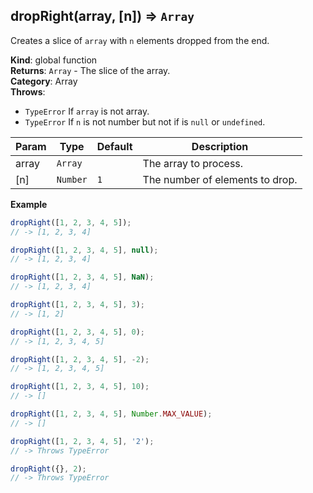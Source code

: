 <a name="dropRight"></a>

## dropRight(array, [n]) ⇒ <code>Array</code>
Creates a slice of `array` with `n` elements dropped from the end.

**Kind**: global function  
**Returns**: <code>Array</code> - The slice of the array.  
**Category**: Array  
**Throws**:

- <code>TypeError</code> If `array` is not array.
- <code>TypeError</code> If `n` is not number but not if is `null` or `undefined`.


| Param | Type | Default | Description |
| --- | --- | --- | --- |
| array | <code>Array</code> |  | The array to process. |
| [n] | <code>Number</code> | <code>1</code> | The number of elements to drop. |

**Example**  
```js
dropRight([1, 2, 3, 4, 5]);
// -> [1, 2, 3, 4]

dropRight([1, 2, 3, 4, 5], null);
// -> [1, 2, 3, 4]

dropRight([1, 2, 3, 4, 5], NaN);
// -> [1, 2, 3, 4]

dropRight([1, 2, 3, 4, 5], 3);
// -> [1, 2]

dropRight([1, 2, 3, 4, 5], 0);
// -> [1, 2, 3, 4, 5]

dropRight([1, 2, 3, 4, 5], -2);
// -> [1, 2, 3, 4, 5]

dropRight([1, 2, 3, 4, 5], 10);
// -> []

dropRight([1, 2, 3, 4, 5], Number.MAX_VALUE);
// -> []

dropRight([1, 2, 3, 4, 5], '2');
// -> Throws TypeError

dropRight({}, 2);
// -> Throws TypeError
```
